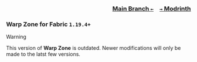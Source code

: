 ### <p align=right>[Main Branch `←`](https://github.com/KrLite/Mod.Warp-Zone)&emsp;[`→` Modrinth](https://modrinth.com/mod/warp-zone)</p>

### Warp Zone for Fabric `1.19.4+`

> [!WARNING]
> This version of **Warp Zone** is outdated. Newer modifications will only be made to the latst few versions.
